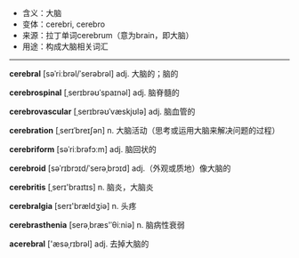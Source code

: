 - <span class="definition">含义：大脑</span>
- <span class="definition">变体：cerebri, cerebro</span>
- <span class="definition">来源：拉丁单词cerebrum（意为brain，即大脑）</span>
- <span class="definition">用途：构成大脑相关词汇</span>


---


<span class="vocabulary">**cerebral**</span> [səˈriːbrəl/ˈserəbrəl] adj. 大脑的；脑的

<span class="vocabulary">**cerebrospinal**</span> [ˌserɪbrəʊˈspaɪnəl] adj. 脑脊髓的

<span class="vocabulary">**cerebrovascular**</span> [ˌserɪbrəʊˈvæskjʊlə] adj. 脑血管的

<span class="vocabulary">**cerebration**</span> [ˌserɪˈbreɪʃən] n. 大脑活动（思考或运用大脑来解决问题的过程）

<span class="vocabulary">**cerebriform**</span> [səˈriːbrəfɔːm] adj. 脑回状的

<span class="vocabulary">**cerebroid**</span> [səˈrɪbrɔɪd/ˈserəˌbrɔɪd] adj.（外观或质地）像大脑的

<span class="vocabulary">**cerebritis**</span> [ˌserɪ'braɪtɪs] n. 脑炎，大脑炎

<span class="vocabulary">**cerebralgia**</span> [serɪ'brældʒiә] n. 头疼

<span class="vocabulary">**cerebrasthenia**</span> [serəˌbræs'ˈθiːniə] n. 脑病性衰弱   

<span class="vocabulary">**acerebral**</span> ['æsəˌrɪbrəl] adj. 去掉大脑的  
